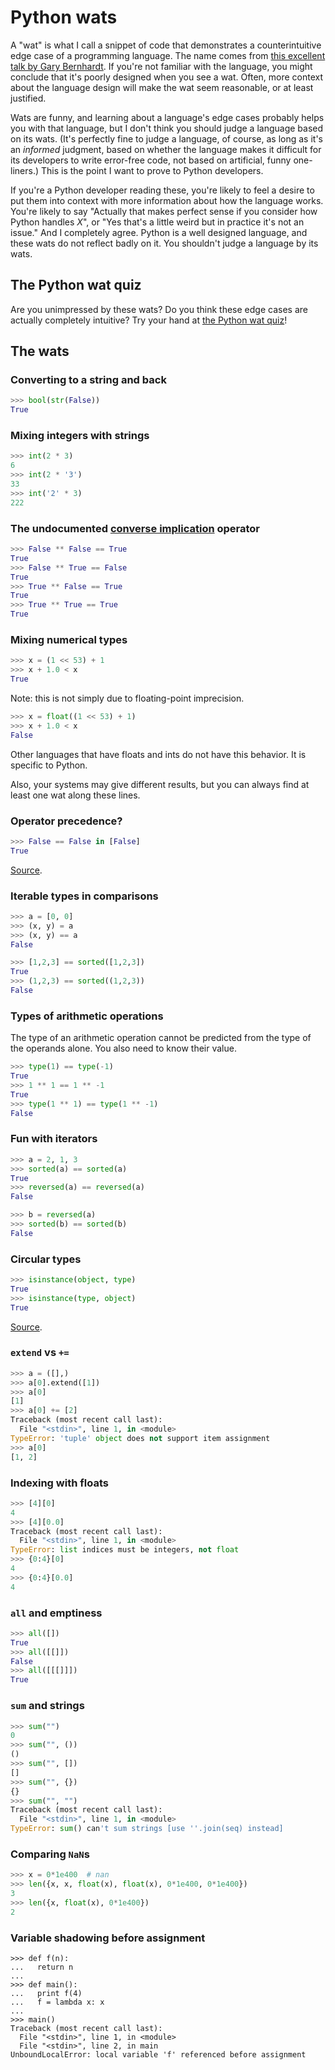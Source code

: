 # Python wats

A "wat" is what I call a snippet of code that demonstrates a counterintuitive edge case of a programming language. The name comes from [this excellent talk by Gary Bernhardt](https://www.destroyallsoftware.com/talks/wat). If you're not familiar with the language, you might conclude that it's poorly designed when you see a wat. Often, more context about the language design will make the wat seem reasonable, or at least justified.

Wats are funny, and learning about a language's edge cases probably helps you with that language, but I don't think you should judge a language based on its wats. (It's perfectly fine to judge a language, of course, as long as it's an *informed* judgment, based on whether the language makes it difficult for its developers to write error-free code, not based on artificial, funny one-liners.) This is the point I want to prove to Python developers.

If you're a Python developer reading these, you're likely to feel a desire to put them into context with more information about how the language works. You're likely to say "Actually that makes perfect sense if you consider how Python handles *X*", or "Yes that's a little weird but in practice it's not an issue." And I completely agree. Python is a well designed language, and these wats do not reflect badly on it. You shouldn't judge a language by its wats.

## The Python wat quiz

Are you unimpressed by these wats? Do you think these edge cases are actually completely intuitive? Try your hand at [the Python wat quiz](https://github.com/cosmologicon/pywat/blob/master/quiz.md)!

## The wats

### Converting to a string and back

```python
>>> bool(str(False))
True
```

### Mixing integers with strings

```python
>>> int(2 * 3)
6
>>> int(2 * '3')
33
>>> int('2' * 3)
222
```

### The undocumented [converse implication](https://en.wikipedia.org/wiki/Converse_implication) operator

```python
>>> False ** False == True
True
>>> False ** True == False
True
>>> True ** False == True
True
>>> True ** True == True
True
```

### Mixing numerical types

```python
>>> x = (1 << 53) + 1
>>> x + 1.0 < x
True
```

Note: this is not simply due to floating-point imprecision.

```python
>>> x = float((1 << 53) + 1)
>>> x + 1.0 < x
False
```

Other languages that have floats and ints do not have this behavior. It is specific to Python.

Also, your systems may give different results, but you can always find at least one wat along these lines.

### Operator precedence?

```python
>>> False == False in [False]
True
```

[Source](https://www.reddit.com/r/programming/comments/3cjjgp/why_does_return_the_string_10/csxak65).

### Iterable types in comparisons

```python
>>> a = [0, 0]
>>> (x, y) = a
>>> (x, y) == a
False
```

```python
>>> [1,2,3] == sorted([1,2,3])
True
>>> (1,2,3) == sorted((1,2,3))
False
```

### Types of arithmetic operations

The type of an arithmetic operation cannot be predicted from the type of the operands alone. You also need to know their value.

```python
>>> type(1) == type(-1)
True
>>> 1 ** 1 == 1 ** -1
True
>>> type(1 ** 1) == type(1 ** -1)
False
```

### Fun with iterators

```python
>>> a = 2, 1, 3
>>> sorted(a) == sorted(a)
True
>>> reversed(a) == reversed(a)
False
```

```python
>>> b = reversed(a)
>>> sorted(b) == sorted(b)
False
```

### Circular types

```python
>>> isinstance(object, type)
True
>>> isinstance(type, object)
True
```

[Source](https://www.reddit.com/r/Python/comments/3c344g/so_apparently_type_is_of_type_type/csrwwyv).

### `extend` vs `+=`

```python
>>> a = ([],)
>>> a[0].extend([1])
>>> a[0]
[1]
>>> a[0] += [2]
Traceback (most recent call last):
  File "<stdin>", line 1, in <module>
TypeError: 'tuple' object does not support item assignment
>>> a[0]
[1, 2]
```

### Indexing with floats

```python
>>> [4][0]
4
>>> [4][0.0]
Traceback (most recent call last):
  File "<stdin>", line 1, in <module>
TypeError: list indices must be integers, not float
>>> {0:4}[0]
4
>>> {0:4}[0.0]
4
```

### `all` and emptiness

```python
>>> all([])
True
>>> all([[]])
False
>>> all([[[]]])
True
```

### `sum` and strings

```python
>>> sum("")
0
>>> sum("", ())
()
>>> sum("", [])
[]
>>> sum("", {})
{}
>>> sum("", "")
Traceback (most recent call last):
  File "<stdin>", line 1, in <module>
TypeError: sum() can't sum strings [use ''.join(seq) instead]
```

### Comparing `NaN`s

```python
>>> x = 0*1e400  # nan
>>> len({x, x, float(x), float(x), 0*1e400, 0*1e400})
3
>>> len({x, float(x), 0*1e400})
2
```

### Variable shadowing before assignment

    >>> def f(n):
    ...   return n
    ... 
    >>> def main():
    ...   print f(4)
    ...   f = lambda x: x
    ... 
    >>> main()
    Traceback (most recent call last):
      File "<stdin>", line 1, in <module>
      File "<stdin>", line 2, in main
    UnboundLocalError: local variable 'f' referenced before assignment
